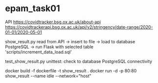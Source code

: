 # epam_task01
API https://covidtracker.bsg.ox.ac.uk/about-api 
    https://covidtrackerapi.bsg.ox.ac.uk/api/v2/stringency/date-range/2020-01-01/2020-05-01

show_result.py
read from API -> insert to file -> load to database PostgreSQL -> run Flask with selected table 'scripts/increment_data_load.sql'

test_show_result.py
unittest: check to database PostgreSQL connectivity

docker build -f dockerfile -t show_result .
docker run -d -p 80:80 show_result --name idle --network="host"
